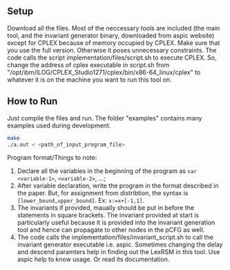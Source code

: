 ## Setup

Download all the files.
Most of the neccessary tools are included (the main tool, and the invariant generator binary, downloaded from aspic website) except for CPLEX because of memory occupied by CPLEX. Make sure that you use the full version. Otherwise it poses unnecessary constraints.
The code calls the script implementation/files/script.sh to execute CPLEX. So, change the address of cplex executable in script.sh from "/opt/ibm/ILOG/CPLEX_Studio1271/cplex/bin/x86-64_linux/cplex" to whatever it is on the machine you want to run this tool on.

## How to Run
Just compile the files and run. The folder "examples" contains many examples used during development.
```bash
make
./a.out < <path_of_input_program_file>
```

Program format/Things to note:
1. Declare all the variables in the beginning of the program as
 `var <variable-1>`, `<variable-2>`, ...;
2. After variable declaration, write the program in the format described in the paper. But, for assignment from distribtion, the syntax is `[lower_bound,upper_bound]`. Ex: `x:=x+[-1,1]`.
3. The invariants if provided, maually should be put in before the statements in square brackets. The invariant provided at start is particularly useful because it is provided into the invariant generation tool and hence can propagate to other nodes in the pCFG as well.
4. The code calls the implementation/files/invariant_script.sh to call the invariant generator executable i.e. aspic. Sometimes changing the delay and descend paramters help in finding out the LexRSM in this tool. Use aspic help to know usage. Or read its documentation.
